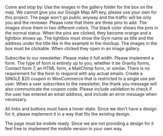 Come and stop by: Use the images in the gallery folder for the box on the map. We cannot give you our Google Map API key, please use your own for this project. The page won't go public anyway and the traffic will be only you and the reviewer. Please note that there are three pins to add. The images show them in two different colors. The black color shows the pins in the normal status. When the pins are clicked, they become orange and a lightbox shows up. The lightbox must show the Gym name as title and the address under the title like in the example in the mockup. The images in the box must be clickable. When clicked they open in an image gallery.

Subscribe to our newsletter: Please make it full width. Please implement a form. The type of form is entirely up to you, whether it be Gravity forms, Contact form 7, an HTML form, a MailChimp form, or similar. There is no requirement for the form to respond with any actual emails. Create a SINGLE $20 coupon in WooCommerce that is restricted to a single use per user. When a user subscribes to the newsletter, the thank you message will also communicate the coupon code. Please include validation to check if the user has entered an email address, and include an error message when necessary.

All links and buttons must have a hover state. Since we don't have a design for it, please implement it in a way that fits the existing design.

The page must be mobile ready. Since we are not providing a design for it feel free to implement the mobile version in your own way.
